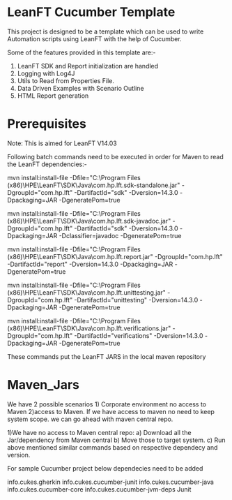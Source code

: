 # LeanFT Cucumber Template
This project is designed to be a template which can be used to write Automation scripts using LeanFT with the help of Cucumber. 

Some of the features provided in this template are:-
1. LeanFT SDK and Report initialization are handled
2. Logging with Log4J
3. Utils to Read from Properties File.
4. Data Driven Examples with Scenario Outline
5. HTML Report generation

# Prerequisites

Note: This is aimed for LeanFT V14.03

Following batch commands need to be executed in order for Maven to read the LeanFT dependencies:-

mvn install:install-file -Dfile="C:\Program Files (x86)\HPE\LeanFT\SDK\Java\com.hp.lft.sdk-standalone.jar" -DgroupId="com.hp.lft" -DartifactId="sdk" -Dversion=14.3.0 -Dpackaging=JAR -DgeneratePom=true

mvn install:install-file -Dfile="C:\Program Files (x86)\HPE\LeanFT\SDK\Java\com.hp.lft.sdk-javadoc.jar" -DgroupId="com.hp.lft" -DartifactId="sdk" -Dversion=14.3.0 -Dpackaging=JAR -Dclassifier=javadoc -DgeneratePom=true

mvn install:install-file -Dfile="C:\Program Files (x86)\HPE\LeanFT\SDK\Java\com.hp.lft.report.jar" -DgroupId="com.hp.lft" -DartifactId="report" -Dversion=14.3.0 -Dpackaging=JAR -DgeneratePom=true

mvn install:install-file -Dfile="C:\Program Files (x86)\HPE\LeanFT\SDK\Java\com.hp.lft.unittesting.jar" -DgroupId="com.hp.lft" -DartifactId="unittesting" -Dversion=14.3.0 -Dpackaging=JAR -DgeneratePom=true

mvn install:install-file -Dfile="C:\Program Files (x86)\HPE\LeanFT\SDK\Java\com.hp.lft.verifications.jar" -DgroupId="com.hp.lft" -DartifactId="verifications" -Dversion=14.3.0 -Dpackaging=JAR -DgeneratePom=true

These commands put the LeanFT JARS in the local maven repository


# Maven_Jars

We have 2 possible scenarios 1) Corporate environment no access to Maven 2)access to Maven. If we have access to maven no need to keep system scope. we can go ahead with maven central repo.

1)We have no access to Maven central repo:
a) Download all the Jar/dependency from Maven central
b) Move those to target system.
c) Run above mentioned similar commands based on respective dependecy and version.

For sample Cucumber project below dependecies need to be added

info.cukes.gherkin
info.cukes.cucumber-junit
info.cukes.cucumber-java
info.cukes.cucumber-core
info.cukes.cucumber-jvm-deps
Junit